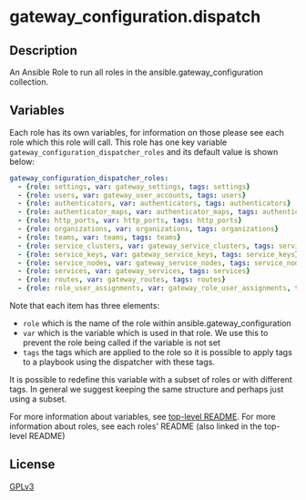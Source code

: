 # gateway_configuration.dispatch

## Description

An Ansible Role to run all roles in the ansible.gateway_configuration collection.

## Variables

Each role has its own variables, for information on those please see each role which this role will call. This role has one key variable `gateway_configuration_dispatcher_roles` and its default value is shown below:

```yaml
gateway_configuration_dispatcher_roles:
  - {role: settings, var: gateway_settings, tags: settings}
  - {role: users, var: gateway_user_accounts, tags: users}
  - {role: authenticators, var: authenticators, tags: authenticators}
  - {role: authenticator_maps, var: authenticator_maps, tags: authenticator_maps}
  - {role: http_ports, var: http_ports, tags: http_ports}
  - {role: organizations, var: organizations, tags: organizations}
  - {role: teams, var: teams, tags: teams}
  - {role: service_clusters, var: gateway_service_clusters, tags: service_clusters}
  - {role: service_keys, var: gateway_service_keys, tags: service_keys}
  - {role: service_nodes, var: gateway_service_nodes, tags: service_nodes}
  - {role: services, var: gateway_services, tags: services}
  - {role: routes, var: gateway_routes, tags: routes}
  - {role: role_user_assignments, var: gateway_role_user_assignments, tags: role_user_assignments}
```

Note that each item has three elements:

- `role` which is the name of the role within ansible.gateway_configuration
- `var` which is the variable which is used in that role. We use this to prevent the role being called if the variable is not set
- `tags` the tags which are applied to the role so it is possible to apply tags to a playbook using the dispatcher with these tags.

It is possible to redefine this variable with a subset of roles or with different tags. In general we suggest keeping the same structure and perhaps just using a subset.

For more information about variables, see [top-level README](../../README.md).
For more information about roles, see each roles' README (also linked in the top-level README)

## License

[GPLv3](https://github.com/ansible/aap-gateway/gateway_configuration_collection/COPYING)
